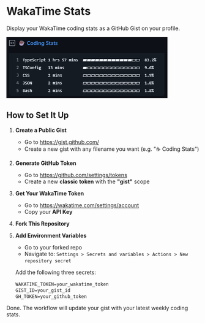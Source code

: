 # WakaTime Stats

Display your WakaTime coding stats as a GitHub Gist on your profile.

![Preview](./.github/preview.png)

## How to Set It Up

1. **Create a Public Gist**

    - Go to https://gist.github.com/
    - Create a new gist with any filename you want (e.g. "☕ Coding Stats")

2. **Generate GitHub Token**

    - Go to https://github.com/settings/tokens
    - Create a new **classic token** with the **"gist"** scope

3. **Get Your WakaTime Token**

    - Go to https://wakatime.com/settings/account
    - Copy your **API Key**

4. **Fork This Repository**

5. **Add Environment Variables**

    - Go to your forked repo
    - Navigate to: `Settings > Secrets and variables > Actions > New repository secret`

    Add the following three secrets:

    ```
    WAKATIME_TOKEN=your_wakatime_token
    GIST_ID=your_gist_id
    GH_TOKEN=your_github_token
    ```

Done. The workflow will update your gist with your latest weekly coding stats.
